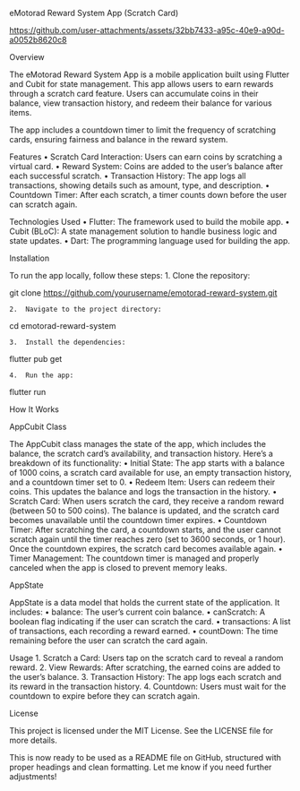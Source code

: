 eMotorad Reward System App (Scratch Card)


https://github.com/user-attachments/assets/32bb7433-a95c-40e9-a90d-a0052b8620c8


Overview

The eMotorad Reward System App is a mobile application built using Flutter and Cubit for state management. This app allows users to earn rewards through a scratch card feature. Users can accumulate coins in their balance, view transaction history, and redeem their balance for various items.

The app includes a countdown timer to limit the frequency of scratching cards, ensuring fairness and balance in the reward system.

Features
	•	Scratch Card Interaction: Users can earn coins by scratching a virtual card.
	•	Reward System: Coins are added to the user’s balance after each successful scratch.
	•	Transaction History: The app logs all transactions, showing details such as amount, type, and description.
	•	Countdown Timer: After each scratch, a timer counts down before the user can scratch again.

Technologies Used
	•	Flutter: The framework used to build the mobile app.
	•	Cubit (BLoC): A state management solution to handle business logic and state updates.
	•	Dart: The programming language used for building the app.

Installation

To run the app locally, follow these steps:
	1.	Clone the repository:

git clone https://github.com/yourusername/emotorad-reward-system.git


	2.	Navigate to the project directory:

cd emotorad-reward-system


	3.	Install the dependencies:

flutter pub get


	4.	Run the app:

flutter run



How It Works

AppCubit Class

The AppCubit class manages the state of the app, which includes the balance, the scratch card’s availability, and transaction history. Here’s a breakdown of its functionality:
	•	Initial State: The app starts with a balance of 1000 coins, a scratch card available for use, an empty transaction history, and a countdown timer set to 0.
	•	Redeem Item: Users can redeem their coins. This updates the balance and logs the transaction in the history.
	•	Scratch Card: When users scratch the card, they receive a random reward (between 50 to 500 coins). The balance is updated, and the scratch card becomes unavailable until the countdown timer expires.
	•	Countdown Timer: After scratching the card, a countdown starts, and the user cannot scratch again until the timer reaches zero (set to 3600 seconds, or 1 hour). Once the countdown expires, the scratch card becomes available again.
	•	Timer Management: The countdown timer is managed and properly canceled when the app is closed to prevent memory leaks.

AppState

AppState is a data model that holds the current state of the application. It includes:
	•	balance: The user’s current coin balance.
	•	canScratch: A boolean flag indicating if the user can scratch the card.
	•	transactions: A list of transactions, each recording a reward earned.
	•	countDown: The time remaining before the user can scratch the card again.

Usage
	1.	Scratch a Card: Users tap on the scratch card to reveal a random reward.
	2.	View Rewards: After scratching, the earned coins are added to the user’s balance.
	3.	Transaction History: The app logs each scratch and its reward in the transaction history.
	4.	Countdown: Users must wait for the countdown to expire before they can scratch again.

License

This project is licensed under the MIT License. See the LICENSE file for more details.

This is now ready to be used as a README file on GitHub, structured with proper headings and clean formatting. Let me know if you need further adjustments!
